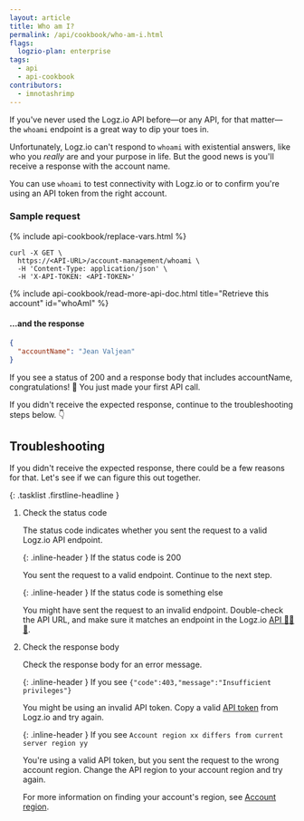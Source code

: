 ```yaml
---
layout: article
title: Who am I?
permalink: /api/cookbook/who-am-i.html
flags:
  logzio-plan: enterprise
tags:
  - api
  - api-cookbook
contributors:
  - imnotashrimp
---
```


If you've never used the Logz.io API before—or any API, for that matter—the `whoami` endpoint is a great way to dip your toes in.

Unfortunately, Logz.io can't respond to `whoami` with existential answers, like who you _really_ are and your purpose in life.
But the good news is you'll receive a response with the account name.

You can use `whoami` to test connectivity with Logz.io or to confirm you're using an API token from the right account.

### Sample request

{% include api-cookbook/replace-vars.html %}

```shell
curl -X GET \
  https://<API-URL>/account-management/whoami \
  -H 'Content-Type: application/json' \
  -H 'X-API-TOKEN: <API-TOKEN>'
```

{% include api-cookbook/read-more-api-doc.html title="Retrieve this account" id="whoAmI" %}

#### ...and the response

```json
{
  "accountName": "Jean Valjean"
}
```

If you see a status of 200 and a response body that includes accountName, congratulations! 🎉
You just made your first API call.

If you didn't receive the expected response, continue to the troubleshooting steps below. 👇

## Troubleshooting

If you didn't receive the expected response, there could be a few reasons for that.
Let's see if we can figure this out together.

{: .tasklist .firstline-headline }
1. Check the status code

    The status code indicates whether you sent the request to a valid Logz.io API endpoint.

    {: .inline-header }
    If the status code is 200

    You sent the request to a valid endpoint.
    Continue to the next step.

    {: .inline-header }
    If the status code is something else

    You might have sent the request to an invalid endpoint.
    Double-check the API URL, and make sure it matches an endpoint in the Logz.io [API 🦆🦆🦆]({{site.baseurl}}/api/).

2. Check the response body

    Check the response body for an error message.

    {: .inline-header }
    If you see `{"code":403,"message":"Insufficient privileges"}`

    You might be using an invalid API token.
    Copy a valid [API token](https://app.logz.io/#/dashboard/settings/api-tokens) from Logz.io and try again.

    {: .inline-header }
    If you see `Account region xx differs from current server region yy`

    You're using a valid API token, but you sent the request to the wrong account region.
    Change the API region to your account region and try again.

    For more information on finding your account's region, see [Account region]({{site.baseurl}}/user-guide/accounts/account-region.html).